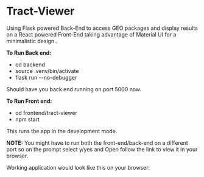 # Tract-Viewer
Using Flask powered Back-End  to access GEO packages and display results on a React powered Front-End taking advantage of Material UI for a minimalistic design..

**To Run Back end:**
- cd backend
- source  .venv/bin/activate
- flask run --no-debugger

Should have you back end running on port 5000 now.

**To Run Front end:**
- cd frontend/tract-viewer
- npm start

This runs the app in the development mode. 

**NOTE:** 
You might have to run both the front-end/back-end on a different port so on the prompt select y/yes and Open follow the link to view it in your browser.

Working application would look like this on your browser:
